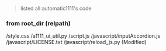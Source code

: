 
>listed all automatic1111's code

### from root_dir (relpath)

/style.css
/a1111_ui_util.py
/script.js
/javascript/inputAccordion.js
/javascript/LICENSE.txt
/javascript/reload_js.py (Modified)
